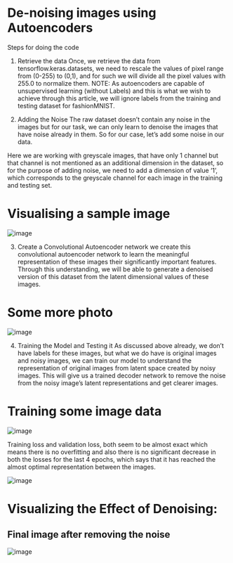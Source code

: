 # De-noising images using Autoencoders
Steps for doing the code
1. Retrieve the data
Once, we retrieve the data from tensorflow.keras.datasets, we need to rescale the values of pixel range from (0-255) to (0,1), and for such we will divide all the pixel values with 255.0 to normalize them. NOTE: As autoencoders are capable of unsupervised learning (without Labels) and this is what we wish to achieve through this article, we will ignore labels from the training and testing dataset for fashionMNIST.

2. Adding the Noise
The raw dataset doesn’t contain any noise in the images but for our task, we can only learn to denoise the images that have noise already in them. So for our case, let’s add some noise in our data.

Here we are working with greyscale images, that have only 1 channel but that channel is not mentioned as an additional dimension in the dataset, so for the purpose of adding noise, we need to add a dimension of value ‘1’, which corresponds to the greyscale channel for each image in the training and testing set.


# Visualising a sample image 
![image](https://user-images.githubusercontent.com/42618752/188330912-13aa049b-b5c9-4be1-ac8f-7ca9b40ee178.png)

3. Create a Convolutional Autoencoder network
we create this convolutional autoencoder network to learn the meaningful representation of these images their significantly important features. Through this understanding, we will be able to generate a denoised version of this dataset from the latent dimensional values of these images.

# Some more photo
![image](https://user-images.githubusercontent.com/42618752/188330862-cb8ed745-db64-4d94-935e-f69ad68d928c.png)

4. Training the Model and Testing it
As discussed above already, we don’t have labels for these images, but what we do have is original images and noisy images, we can train our model to understand the representation of original images from latent space created by noisy images. This will give us a trained decoder network to remove the noise from the noisy image’s latent representations and get clearer images.

# Training some image data
![image](https://user-images.githubusercontent.com/42618752/188330879-ab53c711-1002-49ec-a8d0-ce16087e01ad.png)

Training loss and validation loss, both seem to be almost exact which means there is no overfitting and also there is no significant decrease in both the losses for the last 4 epochs, which says that it has reached the almost optimal representation between the images.



![image](https://user-images.githubusercontent.com/42618752/188330884-080ebdcc-c40c-42db-b0cb-a6f0ad879992.png)

# Visualizing the Effect of Denoising:

## Final image after removing the noise
![image](https://user-images.githubusercontent.com/42618752/188330940-c1d35bbd-6100-488a-ad1c-b83ac8018430.png)
